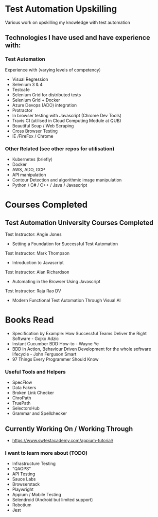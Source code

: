 # Test Automation Upskilling
Various work on upskilling my knowledge with test automation 

## Technologies I have used and have experience with: 

### Test Automation
Experience with (varying levels of competency) 
- Visual Regression 
- Selenium 3 & 4 
- Testcafe 
- Selenium Grid for distributed tests
- Selenium Grid + Docker
- Azure Devops (ADO) integration 
- Protractor
- In browser testing with Javascript (Chrome Dev Tools) 
- Travis CI (utilised in Cloud Computing Module at QUB) 
- Beautiful Soup / Web Scraping 
- Cross Browser Testing 
- IE /FireFox / Chrome

### Other Related (see other repos for utilisation)
- Kubernetes (briefly)
- Docker 
- AWS, ADO, GCP
- API manipulation 
- Contour Detection and algorithmic image manipulation 
- Python / C# / C++ / Java / Javascript 


# Courses Completed

## Test Automation University Courses Completed

Test Instructor: Angie Jones
- Setting a Foundation for Successful Test Automation 

Test Instructor: Mark Thompson
* Introduction to Javascript

Test Instructor: Alan Richardson
* Automating in the Browser Using Javascript

Test Instructor: Raja Rao DV
* Modern Functional Test Automation Through Visual AI

# Books Read

- Specification by Example: How Successful Teams Deliver the Right Software - Gojko Adzic
- Instant Cucumber BDD How-to - Wayne Ye 
- BDD in Action, Behaviour Driven Development for the whole software lifecycle - John Ferguson Smart 
- 97 Things Every Programmer Should Know

### Useful Tools and Helpers
- SpecFlow
- Data Fakers 
- Broken Link Checker
- ChroPath 
- TruePath
- SelectorsHub
- Grammar and Spellchecker

## Currently Working On / Working Through
- https://www.swtestacademy.com/appium-tutorial/ 

### I want to learn more about (TODO) 
- Infrastructure Testing 
- "QAOPS"
- API Testing 
- Sauce Labs
- Browserstack
- Playwright
- Appium / Mobile Testing 
- Selendroid (Android but limited support) 
- Robotium 
- Jest

